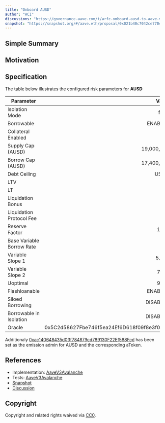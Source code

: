 ```yaml
---
title: "Onboard AUSD"
author: "ACI"
discussions: "https://governance.aave.com/t/arfc-onboard-ausd-to-aave-v3-on-avalanche/19689"
snapshot: "https://snapshot.org/#/aave.eth/proposal/0x021b40c7042ce770c0ce1ee5ff63591c132a9f0f12e3a1cb92fa209299793dec"
---
```


## Simple Summary

## Motivation

## Specification

The table below illustrates the configured risk parameters for **AUSD**

| Parameter                 |                                      Value |
| ------------------------- | -----------------------------------------: |
| Isolation Mode            |                                      false |
| Borrowable                |                                    ENABLED |
| Collateral Enabled        |                                       true |
| Supply Cap (AUSD)         |                                 19,000,000 |
| Borrow Cap (AUSD)         |                                 17,400,000 |
| Debt Ceiling              |                                      USD 0 |
| LTV                       |                                        0 % |
| LT                        |                                        0 % |
| Liquidation Bonus         |                                        0 % |
| Liquidation Protocol Fee  |                                        0 % |
| Reserve Factor            |                                       10 % |
| Base Variable Borrow Rate |                                        0 % |
| Variable Slope 1          |                                      5.5 % |
| Variable Slope 2          |                                       75 % |
| Uoptimal                  |                                       90 % |
| Flashloanable             |                                    ENABLED |
| Siloed Borrowing          |                                   DISABLED |
| Borrowable in Isolation   |                                   DISABLED |
| Oracle                    | 0x5C2d58627Fbe746f5ea24Ef6D618f09f8e3f0122 |

Additionaly [0xac140648435d03f784879cd789130F22Ef588Fcd](https://snowtrace.io/address/0xac140648435d03f784879cd789130F22Ef588Fcd) has been set as the emission admin for AUSD and the corresponding aToken.

## References

- Implementation: [AaveV3Avalanche](https://github.com/bgd-labs/aave-proposals-v3/blob/main/src/20241125_AaveV3Avalanche_OnboardAUSD/AaveV3Avalanche_OnboardAUSD_20241125.sol)
- Tests: [AaveV3Avalanche](https://github.com/bgd-labs/aave-proposals-v3/blob/main/src/20241125_AaveV3Avalanche_OnboardAUSD/AaveV3Avalanche_OnboardAUSD_20241125.t.sol)
- [Snapshot](https://snapshot.org/#/aave.eth/proposal/0x021b40c7042ce770c0ce1ee5ff63591c132a9f0f12e3a1cb92fa209299793dec)
- [Discussion](https://governance.aave.com/t/arfc-onboard-ausd-to-aave-v3-on-avalanche/19689)

## Copyright

Copyright and related rights waived via [CC0](https://creativecommons.org/publicdomain/zero/1.0/).
